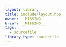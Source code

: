 ```yaml
---
layout: library
title: include/layout.hpp
owner: __MISSING__
brief: __MISSING__
tags:
  - sourcefile
library-type: sourcefile
---
```

